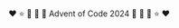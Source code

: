 :heart: :star: :ribbon: :santa: :christmas_tree: Advent of Code 2024 :christmas_tree: :santa: :ribbon: :star: :heart:
